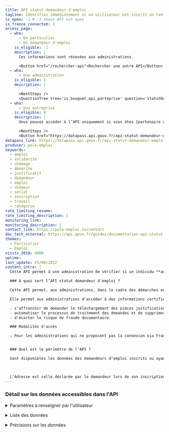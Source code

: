```yaml
---
title: API statut demandeur d'emploi
tagline: Identifiez immédiatement si un utilisateur est inscrit en tant que demandeur d’emploi grâce à l’authentification via Pôle emploi connect.
is_open: -1 # -1 means API not open
is_france_connected: 1
access_page:
  - who:
      - Un particulier
      - Un demandeur d'emploi
    is_eligible: -1
    description: |
      Ces informations sont résevées aux administrations.

      <Button href="/rechercher-api">Rechercher une autre API</Button>
  - who:
      - Une administration
    is_eligible: 1
    description: |

      <NextSteps />
      <QuestionTree tree='is_bouquet_api_parteprise' question='statutDe' />
  - who:
      - Une entreprise
    is_eligible: 0
    description: |
      Vous pouvez accéder à l’API uniquement si vous êtes [partenaire de France Connect](https://franceconnect.gouv.fr/partenaires), et pour un cas d’usage autorisé par la loi. Vous devrez fournir le cadre juridique qui vous autorise à utiliser ces données.

      <NextSteps />
      <Button href="https://datapass.api.gouv.fr/api-statut-demandeur-emploi">Remplir une demande</Button>
datapass_link: https://datapass.api.gouv.fr/api-statut-demandeur-emploi
producer: pole-emploi
keywords:
  - emploi
  - solidarite
  - chômage
  - démarche
  - justificatif
  - demandeur
  - emploi
  - chômeur
  - social
  - inscription
  - travail
  - catégorie
rate_limiting_resume: 
rate_limiting_description: |
monitoring_link: 
monitoring_description: |
contact_link: https://pole-emploi.io/contact
doc_tech_external: https://api.gouv.fr/guides/documentation-api-statut-pole-emploi
themes:
  - Particulier
  - Emploi
visits_2019: 4000
uptime: 
last_update: 25/08/2022
content_intro: |
  Cette API permet à une administration de vérifier si un individu **authentifié au service avec FranceConnect** est inscrit comme demandeur d’emploi. 

  ### A quoi sert l’API statut demandeur d'emploi ?

  Cette API permet, aux administrations, dans le cadre des démarches en ligne qu'elles mettent en œuvre de savoir si un usager a le statut de demandeur d’emploi.

  Elle permet aux administrations d'accéder à des informations certifiées à la source et ainsi :

  - s’affranchir de demander le téléchargement des pièces justificatives,
  - automatiser le processus de traitement des demandes et de supprimer le contrôle en back-office,
  - d'écarter le risque de fraude documentaire.

  ### Modalités d'accès

  ⚠️ Pour les administrations qui ne proposent pas la connexion via FranceConnect ou pour lesquelles les démarches en ligne sont accessibles également sans FranceConnect, les mêmes données sont **disponibles dans [l'API Particulier](/les-api/api-particulier) dont vous pouvez lire <External href="https://particulier.api.gouv.fr/catalogue/pole_emploi/situation">la documentation sur le site dédié</External>.**


  ### Quel est le périmètre de l'API ?

  Sont disponibles les données des demandeurs d’emploi inscrits ou ayant été inscrits à Pôle emploi depuis 2010, date d’inscription et de cessation d’inscription le cas échéant.

   

  L’Adresse est celle déclarée par le demandeur lors de son inscription ou suite à une déclaration de changement d’adresse.
---
```


### Détail sur les données accessibles dans l'API

<details>
  <summary>Paramètres à renseigner par l'utilisateur</summary>

Non applicable : identité pivot France Connect

</details>

<p>

<details>
  <summary>Liste des données</summary>

| Donnée                       | Description                                                                                        |
| ---------------------------- | -------------------------------------------------------------------------------------------------- |
| Identité                     | Nom, prénom, civilité, date de naissance                                                           |
| Données de contact           | e-mail, téléphone                                                                                  |
| Adresse                      |                                                                                                    |
| Inscription                  | Date d’inscription, date de cessation inscription, catégorie d’inscription                         |

</details>

<p>

<details>
  <summary>Précisions sur les données</summary>
Sont disponibles les données des demandeurs d’emploi inscrits ou
ayant été inscrits à Pôle emploi depuis 2010, date d’inscription et de
cessation d’inscription le cas échéant.


L’Adresse est celle déclarée par le demandeur lors de son inscription ou suite à une déclaration de changement d’adresse.
L’API devrait inclure d’ici fin 2021 des données relatives à l’indemnisation des demandeurs d’emploi.

**Quelles sont les catégories de demandeurs d'emploi ?**

  | Catégorie                    | Description                                                                                        |
  | ---------------------------- | -------------------------------------------------------------------------------------------------- |
  | 1           | Personnes sans emploi, immédiatement disponibles au sens de l'article R. 311-3-3 (article R.5411-9 du CT), tenues d'accomplir des actes positifs de recherche d'emploi, à la recherche d'un emploi à durée indéterminée à plein temps                                                                                  |
  | 2          | Personnes sans emploi, immédiatement disponibles au sens de l'article R. 311-3-3 (article R.5411-9 du CT), tenues d'accomplir des actes positifs de recherche d'emploi, à la recherche d'un emploi à durée indéterminée à temps partiel               |
  | 3          | Personnes sans emploi, immédiatement disponibles au sens de l'article R. 311-3-3 (article R.5411-9 du CT), tenues d'accomplir des actes positifs de recherche d'emploi, à la recherche d'un emploi à durée déterminée temporaire ou saisonnier, y compris de très courte durée      |
  | 4          | Personnes sans emploi, non immédiatement disponibles, à la recherche d'un emploi      |
  | 5          | Personnes pourvues d'un emploi, à la recherche d'un autre emploi    |
  | 6          | Personnes non immédiatement disponibles au sens de l'article R. 311-3-3 (1°) (article R.5411-10 1°) du CT) à la recherche d'un autre emploi, à durée indéterminée à plein temps, tenues d'accomplir des actes positifs de recherche d'emploi |
  | 7          | Personnes non immédiatement disponibles au sens de l'article R. 311-3-3 (1°) (article R.5411-10 1°) du CT) à la recherche d'un autre emploi, à durée indéterminée à temps partiel, tenues d'accomplir des actes positifs de recherche d'emploi      |
  | 8          | Personnes non immédiatement disponibles au sens de l'article R. 311-3-3 (1°) (article R.5411-10 1°) du CT) à la recherche d'un autre emploi, à durée déterminée, temporaire ou saisonnier, y compris de très courte durée, tenues d'accomplir des actes positifs de recherche d'emploi      |

</details>
